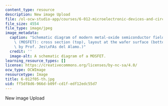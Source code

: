 ```yaml
---
content_type: resource
description: New image Upload
file: /ol-ocw-studio-app/courses/6-012-microelectronic-devices-and-circuits-fall-2005/ff5df8d6966db09fcd1fedf12edc55d7_6-012f05-th.jpg
file_size: 4554
file_type: image/jpeg
image_metadata:
  caption: "Schematic diagram of modern metal-oxide semiconductor field-effect transistor\
    \ (MOSFET): cross section (top), layout at the wafer surface (bottom). (Image\
    \ by Prof. Jes\xFAs del Alamo.)"
  credit: ''
  image-alt: A schematic diagram of a MOSFET.
learning_resource_types: []
license: https://creativecommons.org/licenses/by-nc-sa/4.0/
ocw_type: OCWImage
resourcetype: Image
title: 6-012f05-th.jpg
uid: ff5df8d6-966d-b09f-cd1f-edf12edc55d7
---
```

New image Upload